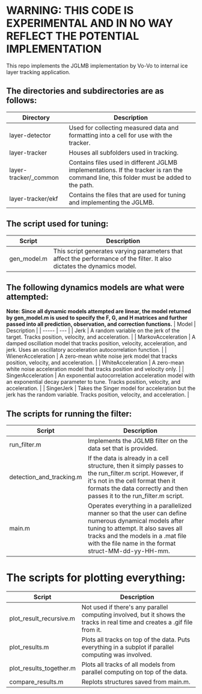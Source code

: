 # WARNING: THIS CODE IS EXPERIMENTAL AND IN NO WAY REFLECT THE POTENTIAL IMPLEMENTATION

This repo implements the JGLMB implementation by Vo-Vo to internal ice layer tracking application. 

## The directories and subdirectories are as follows: 
| Directory | Description | 
| ----- | --- |
| layer-detector |			Used for collecting measured data and formatting into a cell for use with the tracker. |
| layer-tracker |			Houses all subfolders used in tracking. |
| layer-tracker/_common |		Contains files used in different JGLMB implementations. If the tracker is ran the command line, this folder must be added to the path. |
| layer-tracker/ekf |			Contains the files that are used for tuning and implementing the JGLMB. |

## The script used for tuning: 
| Script | Description | 
| ----- | --- |
| gen_model.m	|			This script generates varying parameters that affect the performance of the filter. It also dictates the dynamics model. |

## The following dynamics models are what were attempted:
**Note: Since all dynamic models attempted are linear, the model returned by gen_model.m is used to specify the F, G, and H matrices and further passed into all prediction, observation, and correction functions.** 
| Model | Description | 
| ----- | --- |
| Jerk | 				A random variable on the jerk of the target. Tracks position, velocity, and acceleration. |
| MarkovAcceleration |		A damped oscillation model that tracks position, velocity, acceleration, and jerk. Uses an oscillatory acceleration autocorrelation function. |
| WienerAcceleration |		A zero-mean white noise jerk model that tracks position, velocity, and acceleration. |
| WhiteAcceleration | 		A zero-mean white noise acceleration model that tracks position and velocity only. |
| SingerAcceleration |		An exponential autocorrelation acceleration model with an exponential decay parameter to tune. Tracks position, velocity, and acceleration. |
| SingerJerk	| 			Takes the Singer model for acceleration but the jerk has the random variable. Tracks position, velocity, and acceleration. |

## The scripts for running the filter: 
| Script | Description | 
| ----- | --- |
| run_filter.m | 			Implements the JGLMB filter on the data set that is provided. |
| detection_and_tracking.m |		If the data is already in a cell structure, then it simply passes to the run_filter.m script. However, if it's not in the cell format then it 									formats the data correctly and then passes it to the run_filter.m script. |
| main.m |				Operates everything in a parallelized manner so that the user can define numerous dynamical models after tuning to attempt. It also saves all 									tracks and the models in a .mat file with the file name in the format struct-MM-dd-yy-HH-mm. |

# The scripts for plotting everything: 
| Script | Description | 
| ----- | --- |
| plot_result_recursive.m |		Not used if there's any parallel computing involved, but it shows the tracks in real time and creates a .gif file from it. |
| plot_results.m |			Plots all tracks on top of the data. Puts everything in a subplot if parallel computing was involved. |
| plot_results_together.m |		Plots all tracks of all models from parallel computing on top of the data. |
| compare_results.m |			Replots structures saved from main.m. |

